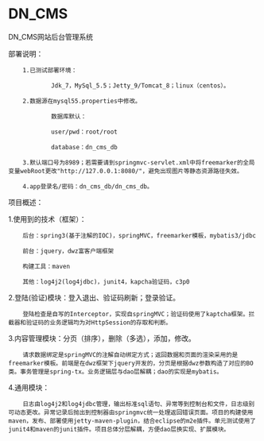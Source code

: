 # DN_CMS
DN_CMS网站后台管理系统


部署说明：

        1.已测试部署环境：
        
                Jdk_7，MySql_5.5；Jetty_9/Tomcat_8；linux（centos）。
                
        2.数据源在mysql55.properties中修改。
        
                数据库默认：
                
                user/pwd：root/root
                
                database：dn_cms_db
                
        3.默认端口号为8989；若需要请到springmvc-servlet.xml中将freemarker的全局变量webRoot更改"http://127.0.0.1:8080/"，避免出现图片等静态资源路径失效。
        
        4.app登录名/密码：dn_cms_db/dn_cms_db。 
        


项目概述： 

1.使用到的技术（框架）： 

        后台：spring3(基于注解的IOC)，springMVC，freemarker模板，mybatis3/jdbc 
        
        前台：jquery，dwz富客户端框架 
        
        构建工具：maven 
        
        其他：log4j2(log4jdbc)，junit4，kapcha验证码，c3p0 
        
2.登陆(验证)模块：登入退出、验证码刷新；登录验证。 

        登陆检查是自写的Interceptor，实现自springMVC；验证码使用了kaptcha框架。拦截器和验证码的业务逻辑均为对HttpSession的存取和判断。 
        
3.内容管理模块：分页（排序），删除（多选），添加，修改。 

        请求数据绑定是springMVC的注解自动绑定方式；返回数据和页面的渲染采用的是freemarker模板。前端是在dwz框架下jquery开发的，分页是根据dwz参数构造了对应的BO类。事务管理是spring-tx。业务逻辑层与dao层解耦；dao的实现是mybatis。
4.通用模块： 

        日志由log4j2和log4jdbc管理，输出标准sql语句、异常等到控制台和文件，日志级别可动态更改。异常记录后抛出到控制器由springmvc统一处理返回错误页面。项目的构建使用maven，发布、部署使用jetty-maven-plugin，结合eclipse的m2e插件。单元测试使用了junit4和maven的junit插件。项目总体分层解耦，方便dao层换实现、扩展模块。
        

